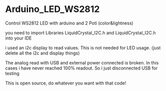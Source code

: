 # Arduino_LED_WS2812
Control WS2812 LED with arduino and 2 Poti (color&amp;lightness)

you need to import Libraries 
LiquidCrystal_I2C.h and
LiquidCrystal_I2C.h
into your IDE

i used an i2c display to read values. This is not needed for LED usage. (just delete all the i2c and display things)

The analog read with USB and external power connected is broken. In this cases i have never reached 100% readout. So i just disconnected USB for testing


This is open source, do whatever you want with that code!
